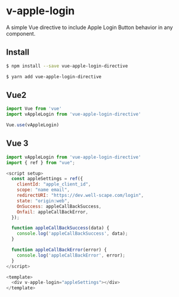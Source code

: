 # v-apple-login
A simple Vue directive to include Apple Login Button behavior in any component.

## Install

```bash
$ npm install --save vue-apple-login-directive
```

```bash
$ yarn add vue-apple-login-directive
```

## Vue2

```js
import Vue from 'vue'
import vAppleLogin from 'vue-apple-login-directive'

Vue.use(vAppleLogin)
```


## Vue 3

```js
import vAppleLogin from 'vue-apple-login-directive'
import { ref } from "vue";

<script setup>
  const appleSettings = ref({
    clientId: "apple_client_id",
    scope: "name email",
    redirectURI: "https://dev.well-scape.com/login",
    state: "origin:web",
    OnSuccess: appleCallBackSuccess,
    Onfail: appleCallBackError,
  });

  function appleCallBackSuccess(data) {
    console.log('appleCallBackSuccess', data);
  }

  function appleCallBackError(error) {
    console.log('appleCallBackError', error);
  }
</script>

<template>
  <div v-apple-login="appleSettings"></div>
</template>
```